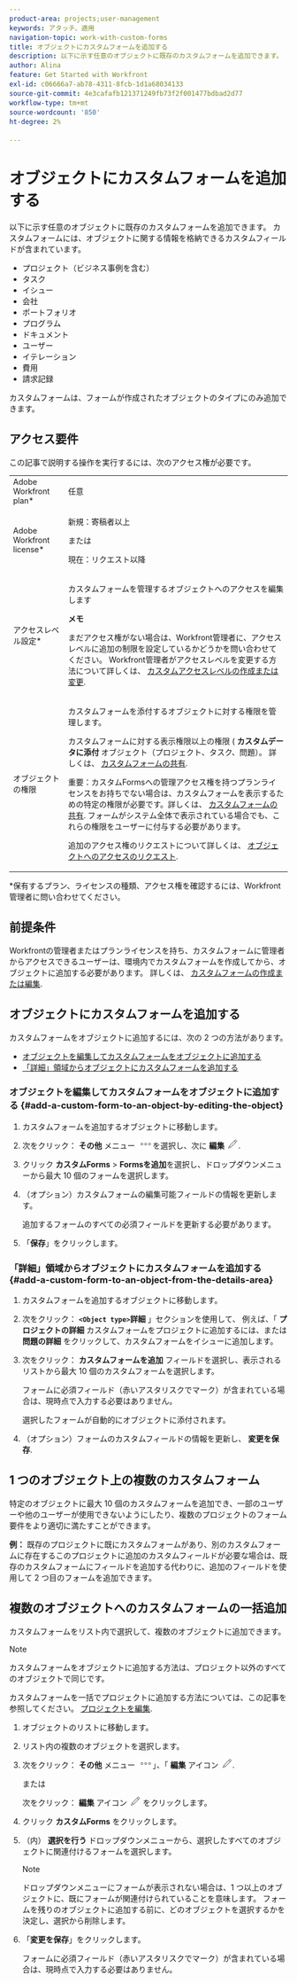 ```yaml
---
product-area: projects;user-management
keywords: アタッチ、適用
navigation-topic: work-with-custom-forms
title: オブジェクトにカスタムフォームを追加する
description: 以下に示す任意のオブジェクトに既存のカスタムフォームを追加できます。 カスタムフォームには、オブジェクトに関する情報を格納できるカスタムフィールドが含まれています。
author: Alina
feature: Get Started with Workfront
exl-id: c06666a7-ab78-4311-8fcb-1d1a68034133
source-git-commit: 4e3cafafb121371249fb73f2f001477bdbad2d77
workflow-type: tm+mt
source-wordcount: '850'
ht-degree: 2%

---
```


# オブジェクトにカスタムフォームを追加する

<!--Audited: 12/2023-->

<!--<span class="preview">The highlighted information on this page refers to functionality not yet generally available. It is available for all customers in the Preview environment and for a select group of customers in the Production environment.</span>-->

以下に示す任意のオブジェクトに既存のカスタムフォームを追加できます。 カスタムフォームには、オブジェクトに関する情報を格納できるカスタムフィールドが含まれています。

* プロジェクト（ビジネス事例を含む）
* タスク
* イシュー
* 会社
* ポートフォリオ
* プログラム
* ドキュメント
* ユーザー
* イテレーション
* 費用
* 請求記録

カスタムフォームは、フォームが作成されたオブジェクトのタイプにのみ追加できます。

## アクセス要件

この記事で説明する操作を実行するには、次のアクセス権が必要です。

<table style="table-layout:auto"> 
 <col> 
 <col> 
 <tbody> 
  <tr> 
   <td role="rowheader">Adobe Workfront plan*</td> 
   <td> <p>任意 </p> </td> 
  </tr> 
<tr> 
  <td role="rowheader">Adobe Workfront license*</td> 
  <td> <p>新規：寄稿者以上 </p>
 <p>または</p> 
<p>現在：リクエスト以降 </p> 
</td> 
 </tr> 
  <tr> 
   <td role="rowheader">アクセスレベル設定*</td> 
   <td> <p>カスタムフォームを管理するオブジェクトへのアクセスを編集します</p> <p><b>メモ</b></p>

まだアクセス権がない場合は、Workfront管理者に、アクセスレベルに追加の制限を設定しているかどうかを問い合わせてください。 Workfront管理者がアクセスレベルを変更する方法について詳しくは、 <a href="../../administration-and-setup/add-users/configure-and-grant-access/create-modify-access-levels.md" class="MCXref xref">カスタムアクセスレベルの作成または変更</a>.</p> </td>
</tr> 
  <tr> 
   <td role="rowheader">オブジェクトの権限</td> 
   <td> <p>カスタムフォームを添付するオブジェクトに対する権限を管理します。</p> <p>カスタムフォームに対する表示権限以上の権限 ( <b>カスタムデータに添付</b> オブジェクト（プロジェクト、タスク、問題）。 詳しくは、 <a href="../../administration-and-setup/customize-workfront/create-manage-custom-forms/share-access-to-a-custom-form.md" class="MCXref xref">カスタムフォームの共有</a>.</p> <p>重要：カスタムFormsへの管理アクセス権を持つプランライセンスをお持ちでない場合は、カスタムフォームを表示するための特定の権限が必要です。詳しくは、 <a href="../../administration-and-setup/customize-workfront/create-manage-custom-forms/share-access-to-a-custom-form.md" class="MCXref xref">カスタムフォームの共有</a>. フォームがシステム全体で表示されている場合でも、これらの権限をユーザーに付与する必要があります。 </p> <p>追加のアクセス権のリクエストについて詳しくは、 <a href="../../workfront-basics/grant-and-request-access-to-objects/request-access.md" class="MCXref xref">オブジェクトへのアクセスのリクエスト</a>.</p> </td> 
  </tr> 
 </tbody> 
</table>

&#42;保有するプラン、ライセンスの種類、アクセス権を確認するには、Workfront管理者に問い合わせてください。

## 前提条件

Workfrontの管理者またはプランライセンスを持ち、カスタムフォームに管理者からアクセスできるユーザーは、環境内でカスタムフォームを作成してから、オブジェクトに追加する必要があります。 詳しくは、 [カスタムフォームの作成または編集](../../administration-and-setup/customize-workfront/create-manage-custom-forms/create-or-edit-a-custom-form.md).

## オブジェクトにカスタムフォームを追加する

カスタムフォームをオブジェクトに追加するには、次の 2 つの方法があります。

* [オブジェクトを編集してカスタムフォームをオブジェクトに追加する](#add-a-custom-form-to-an-object-by-editing-the-object)
* [「詳細」領域からオブジェクトにカスタムフォームを追加する](#add-a-custom-form-to-an-object-from-the-details-area)

### オブジェクトを編集してカスタムフォームをオブジェクトに追加する {#add-a-custom-form-to-an-object-by-editing-the-object}

1. カスタムフォームを追加するオブジェクトに移動します。
1. 次をクリック： **その他** メニュー ![](assets/more-icon.png)を選択し、次に **編集** ![](assets/edit-icon.png).
1. クリック **カスタムForms** > **Formsを追加**&#x200B;を選択し、ドロップダウンメニューから最大 10 個のフォームを選択します。

1. （オプション）カスタムフォームの編集可能フィールドの情報を更新します。

   追加するフォームのすべての必須フィールドを更新する必要があります。

1. 「**保存**」をクリックします。

### 「詳細」領域からオブジェクトにカスタムフォームを追加する {#add-a-custom-form-to-an-object-from-the-details-area}

1. カスタムフォームを追加するオブジェクトに移動します。
1. 次をクリック： **`<Object type>`詳細** 」セクションを使用して、 例えば、「 **プロジェクトの詳細** カスタムフォームをプロジェクトに追加するには、または **問題の詳細** をクリックして、カスタムフォームをイシューに追加します。
1. 次をクリック： **カスタムフォームを追加** フィールドを選択し、表示されるリストから最大 10 個のカスタムフォームを選択します。

   フォームに必須フィールド（赤いアスタリスクでマーク）が含まれている場合は、現時点で入力する必要はありません。

   選択したフォームが自動的にオブジェクトに添付されます。

1. （オプション）フォームのカスタムフィールドの情報を更新し、 **変更を保存**.

## 1 つのオブジェクト上の複数のカスタムフォーム

特定のオブジェクトに最大 10 個のカスタムフォームを追加でき、一部のユーザーや他のユーザーが使用できないようにしたり、複数のプロジェクトのフォーム要件をより適切に満たすことができます。

**例：** 既存のプロジェクトに既にカスタムフォームがあり、別のカスタムフォームに存在するこのプロジェクトに追加のカスタムフィールドが必要な場合は、既存のカスタムフォームにフィールドを追加する代わりに、追加のフィールドを使用して 2 つ目のフォームを追加できます。

## 複数のオブジェクトへのカスタムフォームの一括追加

カスタムフォームをリスト内で選択して、複数のオブジェクトに追加できます。

<!--
drafted for bulk-editing projects. When it releases to Prod for projects, take "in the preview environment" and the yellow tags out. Add additional objects here in the same way when they become available:-->

>[!NOTE]
>
>カスタムフォームをオブジェクトに追加する方法は、プロジェクト以外のすべてのオブジェクトで同じです。
>
>カスタムフォームを一括でプロジェクトに追加する方法については、この記事を参照してください。 [プロジェクトを編集](../../manage-work/projects/manage-projects/edit-projects.md).


1. オブジェクトのリストに移動します。
1. リスト内の複数のオブジェクトを選択します。

1. 次をクリック： **その他** メニュー ![](assets/more-icon.png)」、「 **編集** アイコン  ![](assets/edit-icon.png).

   または

   次をクリック： **編集** アイコン ![](assets/edit-icon.png) をクリックします。
1. クリック **カスタムForms** をクリックします。
1. （内） **選択を行う** ドロップダウンメニューから、選択したすべてのオブジェクトに関連付けるフォームを選択します。

   >[!NOTE]
   >
   >ドロップダウンメニューにフォームが表示されない場合は、1 つ以上のオブジェクトに、既にフォームが関連付けられていることを意味します。 フォームを残りのオブジェクトに追加する前に、どのオブジェクトを選択するかを決定し、選択から削除します。


1. 「**変更を保存**」をクリックします。

   フォームに必須フィールド（赤いアスタリスクでマーク）が含まれている場合は、現時点で入力する必要はありません。
